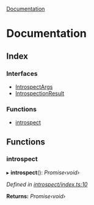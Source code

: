 [Documentation](README.md)

# Documentation

## Index

### Interfaces

* [IntrospectArgs](interfaces/introspectargs.md)
* [IntrospectionResult](interfaces/introspectionresult.md)

### Functions

* [introspect](README.md#introspect)

## Functions

###  introspect

▸ **introspect**(): *Promise‹void›*

*Defined in [introspect/index.ts:10](https://github.com/badbatch/graphql-box/blob/b9b0d99/packages/cli/src/introspect/index.ts#L10)*

**Returns:** *Promise‹void›*

